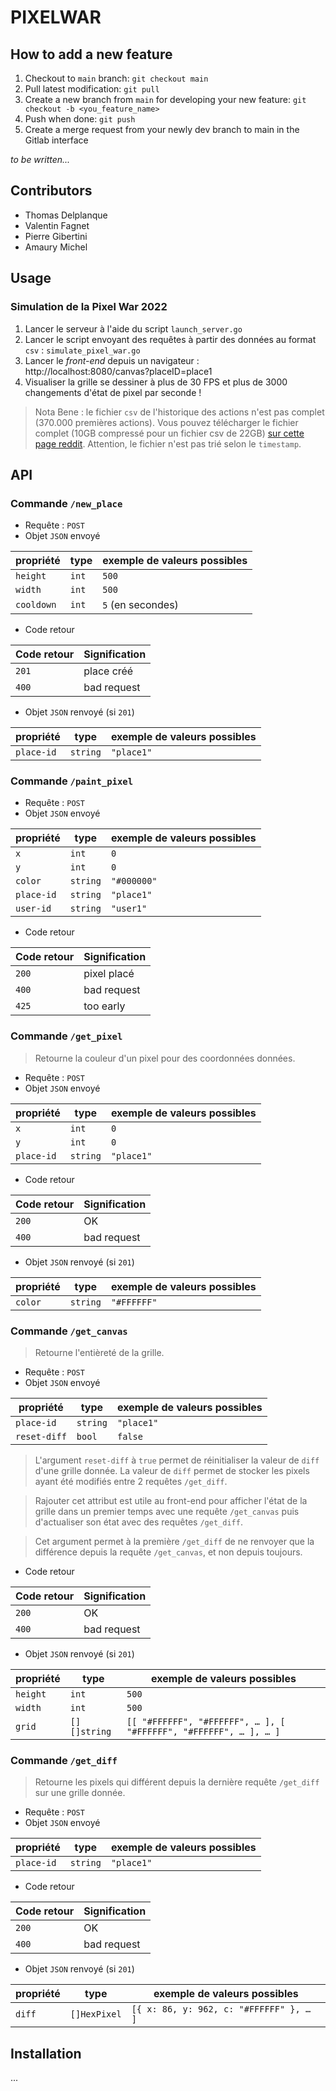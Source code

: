 # PIXELWAR

## How to add a new feature

1. Checkout to `main` branch: `git checkout main`
2. Pull latest modification: `git pull`
3. Create a new branch from `main` for developing your new feature: `git checkout -b <you_feature_name>`
4. Push when done: `git push`
5. Create a merge request from your newly dev branch to main in the Gitlab interface 


*to be written...*

## Contributors

- Thomas Delplanque
- Valentin Fagnet
- Pierre Gibertini
- Amaury Michel

## Usage

### Simulation de la Pixel War 2022

1. Lancer le serveur à l'aide du script `launch_server.go`
2. Lancer le script envoyant des requêtes à partir des données au format `csv` : `simulate_pixel_war.go`
3. Lancer le *front-end* depuis un navigateur : http://localhost:8080/canvas?placeID=place1
4. Visualiser la grille se dessiner à plus de 30 FPS et plus de 3000 changements d'état de pixel par seconde !

> Nota Bene : le fichier `csv` de l'historique des actions n'est pas complet (370.000 premières actions). 
> Vous pouvez télécharger le fichier complet (10GB compressé pour un fichier csv de 22GB) [sur cette page reddit](https://www.reddit.com/r/place/comments/txvk2d/rplace_datasets_april_fools_2022/).
> Attention, le fichier n'est pas trié selon le `timestamp`.

## API

### Commande `/new_place`

- Requête : `POST`
- Objet `JSON` envoyé

| propriété  | type  | exemple de valeurs possibles |
|------------|-------|------------------------------|
| `height`   | `int` | `500`                        |
| `width`    | `int` | `500`                        |
| `cooldown` | `int` | `5` (en secondes)            |


- Code retour

| Code retour | Signification |
|-------------|---------------|
| `201`       | place créé    |
| `400`       | bad request   |

- Objet `JSON` renvoyé (si `201`)

| propriété  | type     | exemple de valeurs possibles |
|------------|----------|------------------------------|
| `place-id` | `string` | `"place1"`                   |

### Commande `/paint_pixel`

- Requête : `POST`
- Objet `JSON` envoyé

| propriété  | type     | exemple de valeurs possibles |
|------------|----------|------------------------------|
| `x`        | `int`    | `0`                          |
| `y`        | `int`    | `0`                          |
| `color`    | `string` | `"#000000"`                  |
| `place-id` | `string` | `"place1"`                   |
| `user-id`  | `string` | `"user1"`                    |


- Code retour

| Code retour | Signification |
|-------------|---------------|
| `200`       | pixel placé   |
| `400`       | bad request   |
| `425`       | too early     |

### Commande `/get_pixel`

> Retourne la couleur d'un pixel pour des coordonnées données.

- Requête : `POST`
- Objet `JSON` envoyé

| propriété  | type     | exemple de valeurs possibles |
|------------|----------|------------------------------|
| `x`        | `int`    | `0`                          |
| `y`        | `int`    | `0`                          |
| `place-id` | `string` | `"place1"`                   |

- Code retour

| Code retour | Signification |
|-------------|---------------|
| `200`       | OK            |
| `400`       | bad request   |

- Objet `JSON` renvoyé (si `201`)

| propriété | type     | exemple de valeurs possibles |
|-----------|----------|------------------------------|
| `color`   | `string` | `"#FFFFFF"`                  |

### Commande `/get_canvas`

> Retourne l'entièreté de la grille.

- Requête : `POST`
- Objet `JSON` envoyé

| propriété    | type     | exemple de valeurs possibles |
|--------------|----------|------------------------------|
| `place-id`   | `string` | `"place1"`                   |
| `reset-diff` | `bool`   | `false`                      |

> L'argument `reset-diff` à `true` permet de réinitialiser la valeur de `diff` d'une grille donnée.
La valeur de `diff` permet de stocker les pixels ayant été modifiés entre 2 requêtes `/get_diff`.

> Rajouter cet attribut est utile au front-end pour afficher l'état de la grille dans un premier temps avec une requête
`/get_canvas` puis d'actualiser son état avec des requêtes `/get_diff`.

> Cet argument permet à la première `/get_diff` de ne renvoyer que la différence depuis la requête `/get_canvas`, 
et non depuis toujours.

- Code retour

| Code retour | Signification |
|-------------|---------------|
| `200`       | OK            |
| `400`       | bad request   |

- Objet `JSON` renvoyé (si `201`)

| propriété | type         | exemple de valeurs possibles                                     |
|-----------|--------------|------------------------------------------------------------------|
| `height`  | `int`        | `500`                                                            |
| `width`   | `int`        | `500`                                                            |
| `grid`    | `[][]string` | `[[ "#FFFFFF", "#FFFFFF", … ], [ "#FFFFFF", "#FFFFFF", … ], … ]` |

### Commande `/get_diff`

> Retourne les pixels qui différent depuis la dernière requête `/get_diff` sur une grille donnée.

- Requête : `POST`
- Objet `JSON` envoyé

| propriété  | type     | exemple de valeurs possibles |
|------------|----------|------------------------------|
| `place-id` | `string` | `"place1"`                   |

- Code retour

| Code retour | Signification |
|-------------|---------------|
| `200`       | OK            |
| `400`       | bad request   |

- Objet `JSON` renvoyé (si `201`)

| propriété | type         | exemple de valeurs possibles            |
|-----------|--------------|-----------------------------------------|
| `diff`    | `[]HexPixel` | `[{ x: 86, y: 962, c: "#FFFFFF" }, … ]` |

## Installation
...
